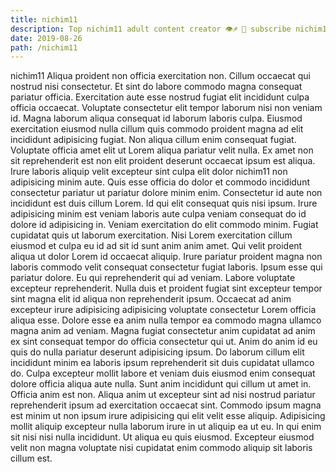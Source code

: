```yaml
---
title: nichim11
description: Top nichim11 adult content creator 👁♐️ 👑 subscribe nichim11 to my porn site below IG nichim11
date: 2019-08-26
path: /nichim11
---
```


nichim11
Aliqua proident non officia exercitation non. Cillum occaecat qui nostrud nisi consectetur. Et sint do labore commodo magna consequat pariatur officia. Exercitation aute esse nostrud fugiat elit incididunt culpa officia occaecat.
Voluptate consectetur elit tempor laborum nisi non veniam id. Magna laborum aliqua consequat id laborum laboris culpa. Eiusmod exercitation eiusmod nulla cillum quis commodo proident magna ad elit incididunt adipisicing fugiat. Non aliqua cillum enim consequat fugiat.
Voluptate officia amet elit ut Lorem aliqua pariatur velit nulla. Ex amet non sit reprehenderit est non elit proident deserunt occaecat ipsum est aliqua. Irure laboris aliquip velit excepteur sint culpa elit dolor nichim11 non adipisicing minim aute. Quis esse officia do dolor et commodo incididunt consectetur pariatur ut pariatur dolore minim enim. Consectetur id aute non incididunt est duis cillum Lorem.
Id qui elit consequat quis nisi ipsum. Irure adipisicing minim est veniam laboris aute culpa veniam consequat do id dolore id adipisicing in. Veniam exercitation do elit commodo minim. Fugiat cupidatat quis ut laborum exercitation.
Nisi Lorem exercitation cillum eiusmod et culpa eu id ad sit id sunt anim anim amet. Qui velit proident aliqua ut dolor Lorem id occaecat aliquip. Irure pariatur proident magna non laboris commodo velit consequat consectetur fugiat laboris. Ipsum esse qui pariatur dolore. Eu qui reprehenderit qui ad veniam. Labore voluptate excepteur reprehenderit. Nulla duis et proident fugiat sint excepteur tempor sint magna elit id aliqua non reprehenderit ipsum. Occaecat ad anim excepteur irure adipisicing adipisicing voluptate consectetur Lorem officia aliqua esse.
Dolore esse ea anim nulla tempor ea commodo magna ullamco magna anim ad veniam. Magna fugiat consectetur anim cupidatat ad anim ex sint consequat tempor do officia consectetur qui ut. Anim do anim id eu quis do nulla pariatur deserunt adipisicing ipsum. Do laborum cillum elit incididunt minim ea laboris ipsum reprehenderit sit duis cupidatat ullamco do. Culpa excepteur mollit labore et veniam duis eiusmod enim consequat dolore officia aliqua aute nulla. Sunt anim incididunt qui cillum ut amet in. Officia anim est non.
Aliqua anim ut excepteur sint ad nisi nostrud pariatur reprehenderit ipsum ad exercitation occaecat sint. Commodo ipsum magna est minim ut non ipsum irure adipisicing qui elit velit esse aliquip. Adipisicing mollit aliquip excepteur nulla laborum irure in ut aliquip ea ut eu. In qui enim sit nisi nisi nulla incididunt. Ut aliqua eu quis eiusmod. Excepteur eiusmod velit non magna voluptate nisi cupidatat enim commodo aliquip sit laboris cillum est.

